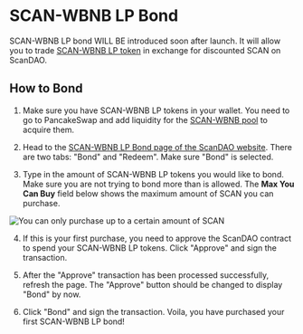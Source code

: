 # SCAN-WBNB LP Bond

SCAN-WBNB LP bond WILL BE introduced soon after launch. It will allow you to trade [SCAN-WBNB LP token](https://app.sushi.com/add/0x383518188c0c6d7730d91b2c03a03c837814a899/0xc02aaa39b223fe8d0a0e5c4f27ead9083c756cc2) in exchange for discounted SCAN on ScanDAO.

## How to Bond

1. Make sure you have SCAN-WBNB LP tokens in your wallet. You need to go to PancakeSwap and add liquidity for the [SCAN-WBNB pool](https://app.sushi.com/add/0x383518188c0c6d7730d91b2c03a03c837814a899/0xc02aaa39b223fe8d0a0e5c4f27ead9083c756cc2) to acquire them.

2. Head to the [SCAN-WBNB LP Bond page of the ScanDAO website](https://app.scandao.com/#/bonds/scan_wbnb_lp). There are two tabs: "Bond" and "Redeem". Make sure "Bond" is selected.

3. Type in the amount of SCAN-WBNB LP tokens you would like to bond. Make sure you are not trying to bond more than is allowed. The **Max You Can Buy** field below shows the maximum amount of SCAN you can purchase.

![You can only purchase up to a certain amount of SCAN](../../.gitbook/assets/max_you_can_buy.png)

4. If this is your first purchase, you need to approve the ScanDAO contract to spend your SCAN-WBNB LP tokens. Click "Approve" and sign the transaction.

5. After the "Approve" transaction has been processed successfully, refresh the page. The "Approve" button should be changed to display "Bond" by now.

6. Click "Bond" and sign the transaction. Voila, you have purchased your first SCAN-WBNB LP bond!
